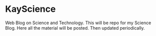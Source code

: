 # KayScience
Web Blog on Science and Technology.
This will be repo for my Science Blog.
Here all the material will be posted. Then updated periodically.
